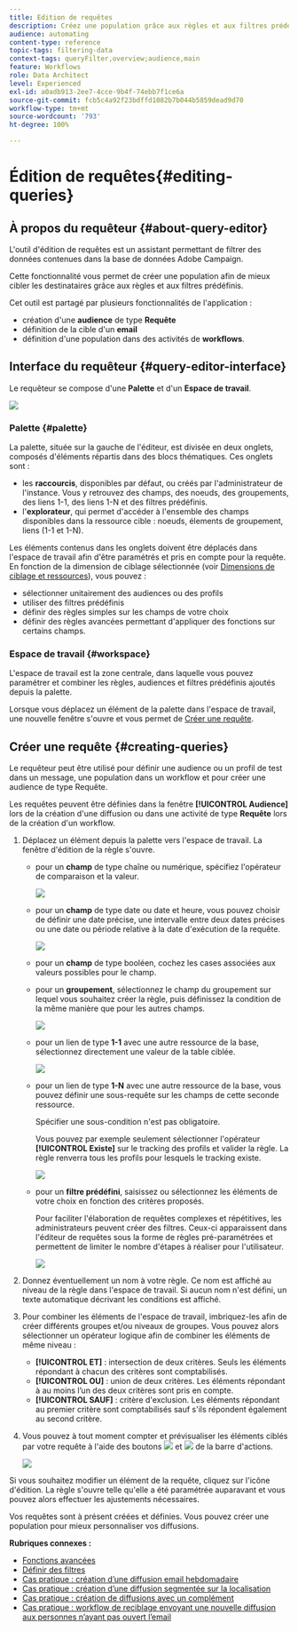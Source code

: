 ```yaml
---
title: Edition de requêtes
description: Créez une population grâce aux règles et aux filtres prédéfinis.
audience: automating
content-type: reference
topic-tags: filtering-data
context-tags: queryFilter,overview;audience,main
feature: Workflows
role: Data Architect
level: Experienced
exl-id: a0adb913-2ee7-4cce-9b4f-74ebb7f1ce6a
source-git-commit: fcb5c4a92f23bdffd1082b7b044b5859dead9d70
workflow-type: tm+mt
source-wordcount: '793'
ht-degree: 100%

---
```


# Édition de requêtes{#editing-queries}

## À propos du requêteur {#about-query-editor}

L&#39;outil d&#39;édition de requêtes est un assistant permettant de filtrer des données contenues dans la base de données Adobe Campaign.

Cette fonctionnalité vous permet de créer une population afin de mieux cibler les destinataires grâce aux règles et aux filtres prédéfinis.

Cet outil est partagé par plusieurs fonctionnalités de l&#39;application :

* création d&#39;une **audience** de type **Requête**
* définition de la cible d&#39;un **email**
* définition d&#39;une population dans des activités de **workflows**.

## Interface du requêteur {#query-editor-interface}

Le requêteur se compose d&#39;une **Palette** et d&#39;un **Espace de travail**.

![](assets/query_editor_overview.png)

### Palette    {#palette}

La palette, située sur la gauche de l&#39;éditeur, est divisée en deux onglets, composés d&#39;éléments répartis dans des blocs thématiques. Ces onglets sont :

* les **raccourcis**, disponibles par défaut, ou créés par l&#39;administrateur de l&#39;instance. Vous y retrouvez des champs, des noeuds, des groupements, des liens 1-1, des liens 1-N et des filtres prédéfinis.
* l&#39;**explorateur**, qui permet d&#39;accéder à l&#39;ensemble des champs disponibles dans la ressource cible : noeuds, élements de groupement, liens (1-1 et 1-N).

Les éléments contenus dans les onglets doivent être déplacés dans l&#39;espace de travail afin d&#39;être paramétrés et pris en compte pour la requête. En fonction de la dimension de ciblage sélectionnée (voir [Dimensions de ciblage et ressources](../../automating/using/query.md#targeting-dimensions-and-resources)), vous pouvez :

* sélectionner unitairement des audiences ou des profils
* utiliser des filtres prédéfinis
* définir des règles simples sur les champs de votre choix
* définir des règles avancées permettant d&#39;appliquer des fonctions sur certains champs.

### Espace de travail {#workspace}

L&#39;espace de travail est la zone centrale, dans laquelle vous pouvez paramétrer et combiner les règles, audiences et filtres prédéfinis ajoutés depuis la palette.

Lorsque vous déplacez un élément de la palette dans l&#39;espace de travail, une nouvelle fenêtre s&#39;ouvre et vous permet de [Créer une requête](#creating-queries).

## Créer une requête {#creating-queries}

Le requêteur peut être utilisé pour définir une audience ou un profil de test dans un message, une population dans un workflow et pour créer une audience de type Requête.

Les requêtes peuvent être définies dans la fenêtre **[!UICONTROL Audience]** lors de la création d&#39;une diffusion ou dans une activité de type **Requête** lors de la création d&#39;un workflow.

1. Déplacez un élément depuis la palette vers l&#39;espace de travail. La fenêtre d&#39;édition de la règle s&#39;ouvre.

   * pour un **champ** de type chaîne ou numérique, spécifiez l&#39;opérateur de comparaison et la valeur.

     ![](assets/query_editor_audience_definition2.png)

   * pour un **champ** de type date ou date et heure, vous pouvez choisir de définir une date précise, une intervalle entre deux dates précises ou une date ou période relative à la date d&#39;exécution de la requête.

     ![](assets/query_editor_date_field.png)

   * pour un **champ** de type booléen, cochez les cases associées aux valeurs possibles pour le champ.
   * pour un **groupement**, sélectionnez le champ du groupement sur lequel vous souhaitez créer la règle, puis définissez la condition de la même manière que pour les autres champs.

     ![](assets/query_editor_audience_definition4.png)

   * pour un lien de type **1-1** avec une autre ressource de la base, sélectionnez directement une valeur de la table ciblée.

     ![](assets/query_editor_audience_definition5.png)

   * pour un lien de type **1-N** avec une autre ressource de la base, vous pouvez définir une sous-requête sur les champs de cette seconde ressource.

     Spécifier une sous-condition n&#39;est pas obligatoire.

     Vous pouvez par exemple seulement sélectionner l&#39;opérateur **[!UICONTROL Existe]** sur le tracking des profils et valider la règle. La règle renverra tous les profils pour lesquels le tracking existe.

     ![](assets/query_editor_audience_definition6.png)

   * pour un **filtre prédéfini**, saisissez ou sélectionnez les éléments de votre choix en fonction des critères proposés.

     Pour faciliter l&#39;élaboration de requêtes complexes et répétitives, les administrateurs peuvent créer des filtres. Ceux-ci apparaissent dans l&#39;éditeur de requêtes sous la forme de règles pré-paramétrées et permettent de limiter le nombre d&#39;étapes à réaliser pour l&#39;utilisateur.

     ![](assets/query-editor_filter_email-audience_filter.png)

1. Donnez éventuellement un nom à votre règle. Ce nom est affiché au niveau de la règle dans l&#39;espace de travail. Si aucun nom n&#39;est défini, un texte automatique décrivant les conditions est affiché.
1. Pour combiner les éléments de l&#39;espace de travail, imbriquez-les afin de créer différents groupes et/ou niveaux de groupes. Vous pouvez alors sélectionner un opérateur logique afin de combiner les éléments de même niveau :

   * **[!UICONTROL ET]** : intersection de deux critères. Seuls les éléments répondant à chacun des critères sont comptabilisés.
   * **[!UICONTROL OU]** : union de deux critères. Les éléments répondant à au moins l’un des deux critères sont pris en compte.
   * **[!UICONTROL SAUF]** : critère d&#39;exclusion. Les éléments répondant au premier critère sont comptabilisés sauf s&#39;ils répondent également au second critère.

1. Vous pouvez à tout moment compter et prévisualiser les éléments ciblés par votre requête à l&#39;aide des boutons ![](assets/count.png) et ![](assets/preview.png) de la barre d&#39;actions.

   ![](assets/query_editor_combining_rules.png)

Si vous souhaitez modifier un élément de la requête, cliquez sur l&#39;icône d&#39;édition. La règle s&#39;ouvre telle qu&#39;elle a été paramétrée auparavant et vous pouvez alors effectuer les ajustements nécessaires.

Vos requêtes sont à présent créées et définies. Vous pouvez créer une population pour mieux personnaliser vos diffusions.

**Rubriques connexes :**

* [Fonctions avancées](../../automating/using/advanced-expression-editing.md)
* [Définir des filtres](../../developing/using/configuring-filter-definition.md)
* [Cas pratique : création d’une diffusion email hebdomadaire](../../automating/using/workflow-weekly-offer.md)
* [Cas pratique : création d’une diffusion segmentée sur la localisation](../../automating/using/workflow-segmentation-location.md)
* [Cas pratique : création de diffusions avec un complément](../../automating/using/workflow-created-query-with-complement.md)
* [Cas pratique : workflow de reciblage envoyant une nouvelle diffusion aux personnes n’ayant pas ouvert l’email](../../automating/using/workflow-cross-channel-retargeting.md)
